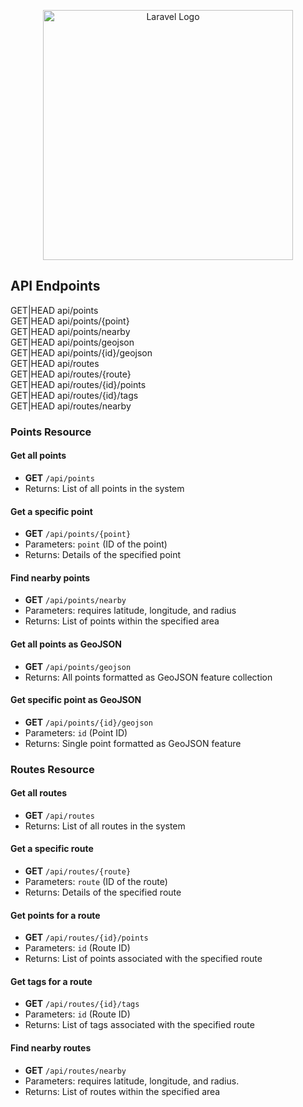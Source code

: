 <p align="center"><a href="https://laravel.com" target="_blank"><img src="https://raw.githubusercontent.com/laravel/art/master/logo-lockup/5%20SVG/2%20CMYK/1%20Full%20Color/laravel-logolockup-cmyk-red.svg" width="400" alt="Laravel Logo"></a></p>


## API Endpoints

GET|HEAD       api/points<br>
GET|HEAD       api/points/{point}<br>
GET|HEAD       api/points/nearby<br>
GET|HEAD       api/points/geojson<br>
GET|HEAD       api/points/{id}/geojson<br>
GET|HEAD       api/routes<br>
GET|HEAD       api/routes/{route}<br>
GET|HEAD       api/routes/{id}/points<br>
GET|HEAD       api/routes/{id}/tags<br>
GET|HEAD       api/routes/nearby<br>

### Points Resource

#### Get all points
- **GET** `/api/points`
- Returns: List of all points in the system

#### Get a specific point
- **GET** `/api/points/{point}`
- Parameters: `point` (ID of the point)
- Returns: Details of the specified point

#### Find nearby points
- **GET** `/api/points/nearby`
- Parameters: requires latitude, longitude, and radius
- Returns: List of points within the specified area

#### Get all points as GeoJSON
- **GET** `/api/points/geojson`
- Returns: All points formatted as GeoJSON feature collection

#### Get specific point as GeoJSON
- **GET** `/api/points/{id}/geojson`
- Parameters: `id` (Point ID)
- Returns: Single point formatted as GeoJSON feature

### Routes Resource

#### Get all routes
- **GET** `/api/routes`
- Returns: List of all routes in the system

#### Get a specific route
- **GET** `/api/routes/{route}`
- Parameters: `route` (ID of the route)
- Returns: Details of the specified route

#### Get points for a route
- **GET** `/api/routes/{id}/points`
- Parameters: `id` (Route ID)
- Returns: List of points associated with the specified route

#### Get tags for a route
- **GET** `/api/routes/{id}/tags`
- Parameters: `id` (Route ID)
- Returns: List of tags associated with the specified route

#### Find nearby routes
- **GET** `/api/routes/nearby`
- Parameters: requires latitude, longitude, and radius.
- Returns: List of routes within the specified area
